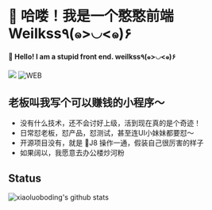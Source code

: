 # 🤪 哈喽！我是一个憨憨前端 Weilkss٩(๑>◡<๑)۶
#### 🤪 Hello! I am a stupid front end. weilkss٩(๑>◡<๑)۶

[![](https://img.shields.io/badge/-@weilkss-%23181717?style=flat-square&logo=github)](https://github.com/weilkss)
![WEB](https://img.shields.io/badge/-Web-%232c3e50?style=flat-square&logo=WEB)

## 老板叫我写个可以赚钱的小程序～

- 没有什么技术，还不会讨好上级，活到现在真的是个奇迹！
- 日常怼老板，怼产品，怼测试，甚至连UI小妹妹都要怼～
- 开源项目没有，就是 🦐J8 操作一通，假装自己很厉害的样子
- 如果阔以，我愿意去办公楼炒河粉

## Status

![xiaoluoboding's github stats](https://github-readme-stats.vercel.app/api?username=weilkss&show_icons=true&title_color=fff&icon_color=79ff97&text_color=9f9f9f&bg_color=151515)
